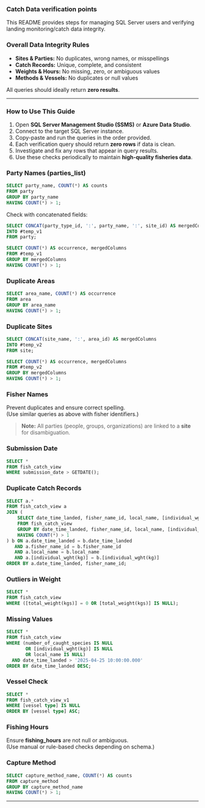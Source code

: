 ### Catch Data verification points
This README provides steps for managing SQL Server users and verifying landing monitoring/catch data integrity.
### Overall Data Integrity Rules
- **Sites & Parties:** No duplicates, wrong names, or misspellings  
- **Catch Records:** Unique, complete, and consistent  
- **Weights & Hours:** No missing, zero, or ambiguous values  
- **Methods & Vessels:** No duplicates or null values  

All queries should ideally return **zero results**.

---

### How to Use This Guide

1. Open **SQL Server Management Studio (SSMS)** or **Azure Data Studio**.  
2. Connect to the target SQL Server instance.  
3. Copy-paste and run the queries in the order provided.  
4. Each verification query should return **zero rows** if data is clean.  
5. Investigate and fix any rows that appear in query results.  
6. Use these checks periodically to maintain **high-quality fisheries data**.

### Party Names (parties_list)
```sql
SELECT party_name, COUNT(*) AS counts 
FROM party 
GROUP BY party_name 
HAVING COUNT(*) > 1;
```

Check with concatenated fields:
```sql
SELECT CONCAT(party_type_id, ':', party_name, ':', site_id) AS mergedColumns 
INTO #temp_v1 
FROM party;

SELECT COUNT(*) AS occurrence, mergedColumns
FROM #temp_v1
GROUP BY mergedColumns
HAVING COUNT(*) > 1;
```

### Duplicate Areas
```sql
SELECT area_name, COUNT(*) AS occurrence
FROM area
GROUP BY area_name
HAVING COUNT(*) > 1;
```

### Duplicate Sites
```sql
SELECT CONCAT(site_name, ':', area_id) AS mergedColumns 
INTO #temp_v2
FROM site;

SELECT COUNT(*) AS occurrence, mergedColumns
FROM #temp_v2
GROUP BY mergedColumns
HAVING COUNT(*) > 1;
```

### Fisher Names
Prevent duplicates and ensure correct spelling.  
(Use similar queries as above with fisher identifiers.)

> **Note:** All parties (people, groups, organizations) are linked to a **site** for disambiguation.

### Submission Date
```sql
SELECT * 
FROM fish_catch_view
WHERE submission_date > GETDATE();
```

### Duplicate Catch Records
```sql
SELECT a.* 
FROM fish_catch_view a
JOIN (
    SELECT date_time_landed, fisher_name_id, local_name, [individual_wght(kg)], COUNT(*) AS counts
    FROM fish_catch_view
    GROUP BY date_time_landed, fisher_name_id, local_name, [individual_wght(kg)]
    HAVING COUNT(*) > 1
) b ON a.date_time_landed = b.date_time_landed
   AND a.fisher_name_id = b.fisher_name_id
   AND a.local_name = b.local_name
   AND a.[individual_wght(kg)] = b.[individual_wght(kg)]
ORDER BY a.date_time_landed, fisher_name_id;
```

### Outliers in Weight
```sql
SELECT * 
FROM fish_catch_view
WHERE ([total_weight(kgs)] = 0 OR [total_weight(kgs)] IS NULL);
```

### Missing Values
```sql
SELECT * 
FROM fish_catch_view
WHERE (number_of_caught_species IS NULL 
       OR [individual_wght(kg)] IS NULL 
       OR local_name IS NULL)
  AND date_time_landed > '2025-04-25 10:00:00.000'
ORDER BY date_time_landed DESC;
```

### Vessel Check
```sql
SELECT * 
FROM fish_catch_view_v1
WHERE [vessel type] IS NULL
ORDER BY [vessel type] ASC;
```

### Fishing Hours
Ensure **fishing_hours** are not null or ambiguous.  
(Use manual or rule-based checks depending on schema.)

### Capture Method
```sql
SELECT capture_method_name, COUNT(*) AS counts
FROM capture_method
GROUP BY capture_method_name
HAVING COUNT(*) > 1;
```

---
